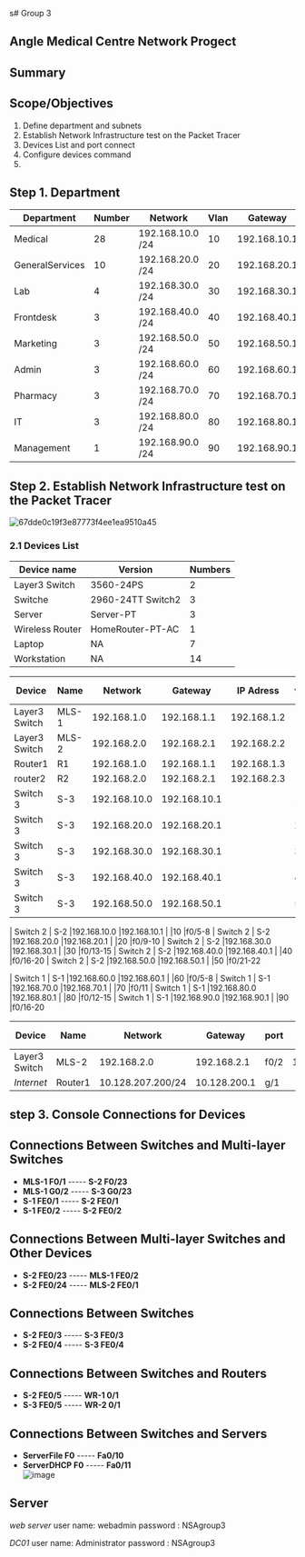 s# Group 3
## Angle Medical Centre Network Progect

## Summary


## Scope/Objectives

  1. Define department and subnets
  2. Establish Network Infrastructure test on the Packet Tracer
  3. Devices List and port connect
  4. Configure devices command
  5. 
## Step 1. Department 


| Department      | Number      | Network          |Vlan          |Gateway       |
| -------------   | ------------- | -------------- |------------- |------------- |
|Medical          | 28            |192.168.10.0 /24|10            |192.168.10.1  |
|GeneralServices  | 10            |192.168.20.0 /24|20            |192.168.20.1  |
|Lab              | 4             |192.168.30.0 /24|30            |192.168.30.1  |
| Frontdesk       | 3             |192.168.40.0 /24|40            |192.168.40.1  |
| Marketing       | 3             |192.168.50.0 /24|50            |192.168.50.1  |
|Admin            | 3             |192.168.60.0 /24|60            |192.168.60.1  |
|Pharmacy         | 3             |192.168.70.0 /24|70            |192.168.70.1  |
| IT              | 3             |192.168.80.0 /24|80            |192.168.80.1  |
| Management      | 1             |192.168.90.0 /24|90            |192.168.90.1  |




## Step 2. Establish Network Infrastructure test on the Packet Tracer

![67dde0c19f3e87773f4ee1ea9510a45](https://github.com/user-attachments/assets/3390897d-926e-43c8-ac45-9d8b68b832da)


### 2.1 Devices List

| Device name      | Version     | Numbers
| ------------- | ------------- | ------------- 
|Layer3 Switch | 3560-24PS|2|
|Switche| 2960-24TT Switch2|3|
|Server| Server-PT|3|
|Wireless Router| HomeRouter-PT-AC|1|
|Laptop| NA|7|
|Workstation| NA|14|


| Device        | Name     | Network        |Gateway        |IP Adress      |vlan          |Port Assignments     |
| ------------- | ---------| -------------  | ------------- | ------------- |------------- |------------- |
| Layer3 Switch |  MLS-1   |192.168.1.0    |192.168.1.1     |192.168.1.2    |              |
| Layer3 Switch |  MLS-2   |192.168.2.0    |192.168.2.1     |192.168.2.2    |              |
| Router1       | R1       |192.168.1.0    |192.168.1.1     |192.168.1.3    |              |
|router2        | R2       |192.168.2.0    |192.168.2.1     |192.168.2.3    |              |
| Switch 3      |  S-3     |192.168.10.0    |192.168.10.1   |  |10            |f0/5-8
| Switch 3      |  S-3     |192.168.20.0    |192.168.20.1   |  |20            |f0/9-10
| Switch 3      |  S-3     |192.168.30.0    |192.168.30.1   |  |30            |f0/13-15
| Switch 3      |  S-3     |192.168.40.0    |192.168.40.1   |  |40            |f0/16-20
| Switch 3      |  S-3     |192.168.50.0    |192.168.50.1   |  |50            |f0/21-22

| Switch 2      |  S-2     |192.168.10.0    |192.168.10.1   |  |10            |f0/5-8
| Switch 2      |  S-2     |192.168.20.0    |192.168.20.1   | |20            |f0/9-10
| Switch 2      |  S-2     |192.168.30.0    |192.168.30.1   |  |30            |f0/13-15
| Switch 2      |  S-2     |192.168.40.0    |192.168.40.1   |  |40            |f0/16-20
| Switch 2      |  S-2     |192.168.50.0    |192.168.50.1   |  |50            |f0/21-22

| Switch 1      |  S-1     |192.168.60.0    |192.168.60.1   |  |60            |f0/5-8
| Switch 1      |  S-1     |192.168.70.0    |192.168.70.1   |  |70            |f0/11
| Switch 1      |  S-1     |192.168.80.0    |192.168.80.1   |  |80            |f0/12-15
| Switch 1      |  S-1     |192.168.90.0    |192.168.90.1   |  |90            |f0/16-20

 
| Device        | Name     | Network           |Gateway        |port           |ip address         |Port Assignments     |
| ------------- | ---------| -------------     | ------------- | ------------- |------------- |------------- |
| Layer3 Switch |  MLS-2   |192.168.2.0        |192.168.2.1    |f0/2           | 192.168.2.245             |
|*Internet*     | Router1  |10.128.207.200/24  |10.128.200.1   |g/1            |   

## step 3.  Console Connections for Devices

## **Connections Between Switches and Multi-layer Switches**
- **MLS-1 F0/1** ----- **S-2 F0/23**  
- **MLS-1 G0/2** ----- **S-3 G0/23**  
- **S-1 FE0/1** ----- **S-2 FE0/1**  
- **S-1 FE0/2** ----- **S-2 FE0/2**  

## **Connections Between Multi-layer Switches and Other Devices**
- **S-2 FE0/23** ----- **MLS-1 FE0/2**  
- **S-2 FE0/24** ----- **MLS-2 FE0/1**  

## **Connections Between Switches**
- **S-2 FE0/3** ----- **S-3 FE0/3**  
- **S-2 FE0/4** ----- **S-3 FE0/4**  

## **Connections Between Switches and Routers**
- **S-2 FE0/5** ----- **WR-1 0/1**  
- **S-3 FE0/5** ----- **WR-2 0/1**  

## **Connections Between Switches and Servers**
- **ServerFile F0** ----- **Fa0/10**  
- **ServerDHCP F0** ----- **Fa0/11**  
![image](https://github.com/user-attachments/assets/7c94c010-5685-44e5-bd33-4a9edbdbd1b0)



## Server

*web server*      user name: webadmin
                  password : NSAgroup3

*DC01*            user name: Administrator
                  password : NSAgroup3


